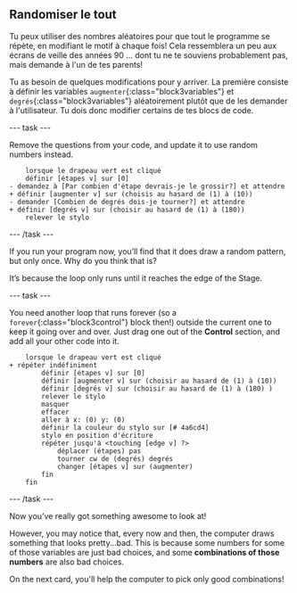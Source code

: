 ## Randomiser le tout

Tu peux utiliser des nombres aléatoires pour que tout le programme se répète, en modifiant le motif à chaque fois! Cela ressemblera un peu aux écrans de veille des années 90 ... dont tu ne te souviens probablement pas, mais demande à l'un de tes parents!

Tu as besoin de quelques modifications pour y arriver. La première consiste à définir les variables `augmenter`{:class="block3variables"} et `degrés`{:class="block3variables"} aléatoirement plutôt que de les demander à l'utilisateur. Tu dois donc modifier certains de tes blocs de code.

\--- task \---

Remove the questions from your code, and update it to use random numbers instead.

```blocks3
    lorsque le drapeau vert est cliqué
    définir [étapes v] sur [0]
- demandez à [Par combien d'étape devrais-je le grossir?] et attendre
+ définir [augmenter v] sur (choisis au hasard de (1) à (10))
- demander [Combien de degrés dois-je tourner?] et attendre
+ définir [degrés v] sur (choisir au hasard de (1) à (180))
    relever le stylo
```

\--- /task \---

If you run your program now, you’ll find that it does draw a random pattern, but only once. Why do you think that is?

It’s because the loop only runs until it reaches the edge of the Stage.

\--- task \---

You need another loop that runs forever (so a `forever`{:class="block3control"} block then!) outside the current one to keep it going over and over. Just drag one out of the **Control** section, and add all your other code into it.

```blocks3
    lorsque le drapeau vert est cliqué 
+ répéter indéfiniment 
        définir [étapes v] sur [0]
        définir [augmenter v] sur (choisir au hasard de (1) à (10))
        définir [degrés v] sur (choisir au hasard de (1) à (180) )
        relever le stylo
        masquer
        effacer
        aller à x: (0) y: (0)
        définir la couleur du stylo sur [# 4a6cd4]
        stylo en position d'écriture
        répéter jusqu'à <touching [edge v] ?> 
            déplacer (étapes) pas
            tourner cw de (degrés) degrés 
            changer [étapes v] sur (augmenter)
        fin
    fin
```

\--- /task \---

Now you’ve really got something awesome to look at!

However, you may notice that, every now and then, the computer draws something that looks pretty...bad. This is because some numbers for some of those variables are just bad choices, and some **combinations of those numbers** are also bad choices.

On the next card, you'll help the computer to pick only good combinations!